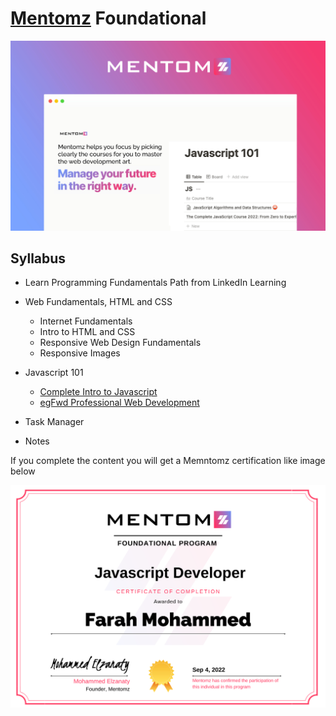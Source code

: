 # [Mentomz](https://www.mentomz.com/) Foundational

![internship-cover](../images/foundation-cover.png)

## Syllabus

- Learn Programming Fundamentals Path from LinkedIn Learning

- Web Fundamentals, HTML and CSS
  
  - Internet Fundamentals
  - Intro to HTML and CSS
  - Responsive Web Design Fundamentals
  - Responsive Images

- Javascript 101
  - [Complete Intro to Javascript](https://www.youtube.com/playlist?list=PLLWuK602vNiU-kIpNuw5Z7HRbV4pBaHlL)
  - [egFwd Professional Web Development](https://egfwd.com/specializtion/web-development-professional/)

- Task Manager

- Notes

If you complete the content you will get a Memntomz certification like image below

![foundational-mentomz-certification](../images/foundational-mentomz-certification.png)
